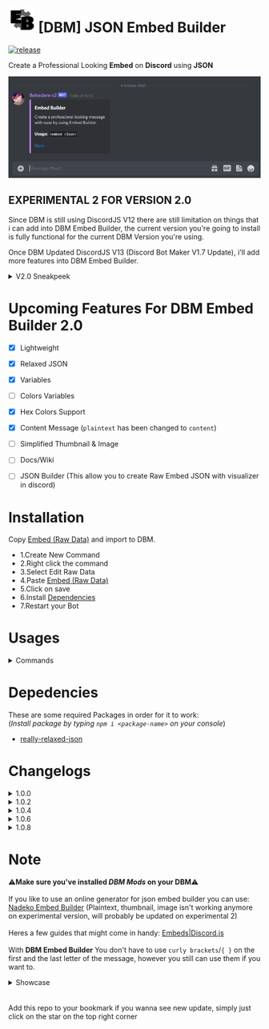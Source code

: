 # ![app icon](./Screenshot/EB.png) [DBM] JSON Embed Builder
[![release](https://img.shields.io/static/v1?label=Experimental-for-ver-2.0&message=2&color=yellow)](https://github.com/Gr3nDy/DBM-Embed-Builder/)

Create a Professional Looking **Embed** on **Discord** using **JSON**

![gif](./Screenshot/Experimental-1_V2.gif)

## EXPERIMENTAL 2 FOR VERSION 2.0
Since DBM is still using DiscordJS V12 there are still limitation on things that i can add into
DBM Embed Builder, the current version you're going to install is fully functional for the current
DBM Version you're using.

Once DBM Updated DiscordJS V13 (Discord Bot Maker V1.7 Update), i'll add more features into
DBM Embed Builder.

<details><summary>V2.0 Sneakpeek</summary>

![curly](./Screenshot/V2-Sneakpeek.gif)
</details>

# Upcoming Features For **DBM Embed Builder** 2.0
- [x] Lightweight
- [x] Relaxed JSON
- [x] Variables
- [ ] Colors Variables
- [x] Hex Colors Support
- [x] Content Message (`plaintext` has been changed to `content`)
- [ ] Simplified Thumbnail & Image
- [ ] Docs/Wiki
- [ ] JSON Builder (This allow you to create Raw Embed JSON with visualizer in discord)

 
# Installation
Copy [Embed (Raw Data)](https://raw.githubusercontent.com/Gr3nDy/DBM-Embed-Builder/master/RawData/embed.json) and import to
DBM.
* 1.Create New Command
* 2.Right click the command
* 3.Select Edit Raw Data
* 4.Paste [Embed (Raw Data)](https://raw.githubusercontent.com/Gr3nDy/DBM-Embed-Builder/master/RawData/embed.json)
* 5.Click on save
* 6.Install [Dependencies](https://github.com/Gr3nDy/DBM-Embed-Builder#depedencies)
* 7.Restart your Bot


# Usages
<details><summary>Commands</summary>

* `embed <json>` | Create embed from json

</details>

# Depedencies

These are some required Packages in order for it to work:</summary>
<br>
(_Install package by typing ``npm i <package-name>`` on your console_)
* [really-relaxed-json](https://www.npmjs.com/package/really-relaxed-json)


# Changelogs

<details><summary>1.0.0</summary>

* Added `embed help`
* Bugs fixed
</details>

<details><summary>1.0.2</summary>

* Added `embed variables`
* Added `embed colors`
* Added `embed examples`
* Bugs fixed
</details>

<details><summary>1.0.4</summary>

* More relaxed JSON
* Thumbnail & Image both works with or without `{url:}`
* Added more colors & variables
* Added `plainText`
* Bugs fixed
</details>

<details><summary>1.0.6</summary>

+ [1.0.6 (OLDER VERSION)](https://raw.githubusercontent.com/Gr3nDy/DBM-Embed-Builder/master/RawData/embed-1-0-6(old%20version).json)
* Added Random Color `{RANDOM_COLOR}`
* Fixed Invalid `\` When creating new line
* Fixed Invalid `\` When inserting double quotes
</details>

<details><summary>1.0.8</summary>

+ [1.0.8 (OLDER VERSION)](https://raw.githubusercontent.com/Gr3nDy/DBM-Embed-Builder/master/RawData/embed-1-8(old%20version).json)
* Added `ALIASES` (Now it's easier to post an embed)
* Ability to change `ALIASES` Prefix
* Bugs fixed
</details>

# Note
⚠️<b>Make sure you've installed <em>DBM Mods</em> on your DBM</b>⚠️ 
<br>
<br>
If you like to use an online generator for json embed builder you can use:
[Nadeko Embed Builder](https://eb.nadeko.bot) (Plaintext, thumbnail, image isn't working anymore on experimental version, will probably be updated on experimental 2)
<br>
<br>
Heres a few guides that might come in handy:
[Embeds|Discord.js](http://discordjs.guide/popular-topics/embeds.html)
<br>
<br>
With **DBM Embed Builder** You don't have to use `curly brackets`/`{ }` on the first and the last letter of the message, however
you still can use them if you want to.

<details><summary>Showcase</summary>

![curly](./Screenshot/curlybrackets.gif)
</details>
<br>
<br>
Add this repo to your bookmark if you wanna see new update, simply just click on the star
on the top right corner
